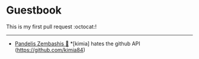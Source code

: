 # Guestbook

This is my first pull request :octocat:!

---

* [Pandelis Zembashis :panda_face:](http://twitter.com/pandelisz)
*[kimia] hates the github API (https://github.com/kimia84)
